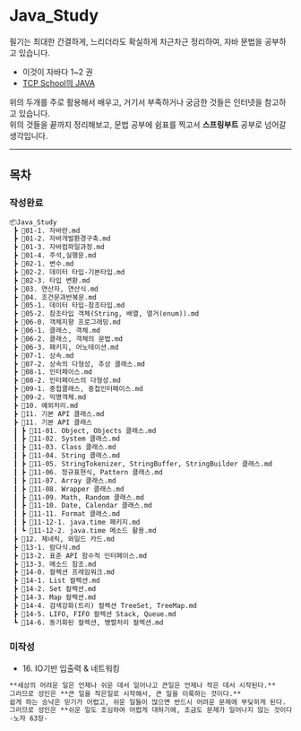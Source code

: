 # Java_Study

필기는 최대한 간결하게, 느리더라도 확실하게 차근차근 정리하여, 자바 문법을 공부하고 있습니다.

- 이것이 자바다 1~2 권
- [TCP School의 JAVA](http://tcpschool.com/java/intro)

위의 두개를 주로 활용해서 배우고, 거기서 부족하거나 궁금한 것들은 인터넷을 참고하고 있습니다.    
위의 것들을 끝까지 정리해보고, 문법 공부에 쉼표를 찍고서 **스프링부트** 공부로 넘어갈 생각입니다.

---

## 목차

### 작성완료
```markdown
📦Java_Study
 ┣ 📜01-1. 자바란.md
 ┣ 📜01-2. 자바개발환경구축.md
 ┣ 📜01-3. 자바컴파일과정.md
 ┣ 📜01-4. 주석,실행문.md
 ┣ 📜02-1. 변수.md
 ┣ 📜02-2. 데이터 타입-기본타입.md
 ┣ 📜02-3. 타입 변환.md
 ┣ 📜03. 연산자, 연산식.md
 ┣ 📜04. 조건문과반복문.md
 ┣ 📜05-1. 데이터 타입-참조타입.md
 ┣ 📜05-2. 참조타입 객체(String, 배열, 열거(enum)).md
 ┣ 📜06-0. 객체지향 프로그래밍.md
 ┣ 📜06-1. 클래스, 객체.md
 ┣ 📜06-2. 클래스, 객체의 문법.md
 ┣ 📜06-3. 패키지, 어노테이션.md
 ┣ 📜07-1. 상속.md
 ┣ 📜07-2. 상속의 다형성, 추상 클래스.md
 ┣ 📜08-1. 인터페이스.md
 ┣ 📜08-2. 인터페이스의 다형성.md
 ┣ 📜09-1. 중첩클래스, 중첩인터페이스.md
 ┣ 📜09-2. 익명객체.md
 ┣ 📜10. 예외처리.md
 ┣ 📜11. 기본 API 클래스.md
 ┣ 📂11. 기본 API 클래스
 ┃ ┣ 📜11-01. Object, Objects 클래스.md
 ┃ ┣ 📜11-02. System 클래스.md
 ┃ ┣ 📜11-03. Class 클래스.md
 ┃ ┣ 📜11-04. String 클래스.md
 ┃ ┣ 📜11-05. StringTokenizer, StringBuffer, StringBuilder 클래스.md
 ┃ ┣ 📜11-06. 정규표현식, Pattern 클래스.md
 ┃ ┣ 📜11-07. Array 클래스.md
 ┃ ┣ 📜11-08. Wrapper 클래스.md
 ┃ ┣ 📜11-09. Math, Random 클래스.md
 ┃ ┣ 📜11-10. Date, Calendar 클래스.md
 ┃ ┣ 📜11-11. Format 클래스.md
 ┃ ┣ 📜11-12-1. java.time 패키지.md
 ┃ ┗ 📜11-12-2. java.time 메소드 활용.md
 ┣ 📜12. 제네릭, 와일드 카드.md
 ┣ 📜13-1. 람다식.md
 ┣ 📜13-2. 표준 API 함수적 인터페이스.md
 ┣ 📜13-3. 메소드 참조.md
 ┣ 📜14-0. 컬렉션 프레임워크.md
 ┣ 📜14-1. List 컬렉션.md
 ┣ 📜14-2. Set 컬렉션.md
 ┣ 📜14-3. Map 컬렉션.md
 ┣ 📜14-4. 검색강화(트리) 컬렉션 TreeSet, TreeMap.md
 ┣ 📜14-5. LIFO, FIFO 컬렉션 Stack, Queue.md
 ┗ 📜14-6. 동기화된 컬렉션, 병렬처리 컬렉션.md
```

### 미작성 
- 16\. IO기반 입출력 & 네트워킹

```markdown
**세상의 어려운 일은 언제나 쉬운 데서 일어나고 큰일은 언제나 작은 데서 시작된다.**  
그러므로 성인은 **큰 일을 작은일로 시작해서, 큰 일을 이룩하는 것이다.**  
쉽게 하는 승낙은 믿기가 어렵고, 쉬운 일들이 많으면 반드시 어려운 문제에 부딪히게 된다.  
그러므로 성인은 **쉬운 일도 조심하여 어렵게 대하기에, 조금도 문제가 일어나지 않는 것이다.**  
-노자 63장-
```